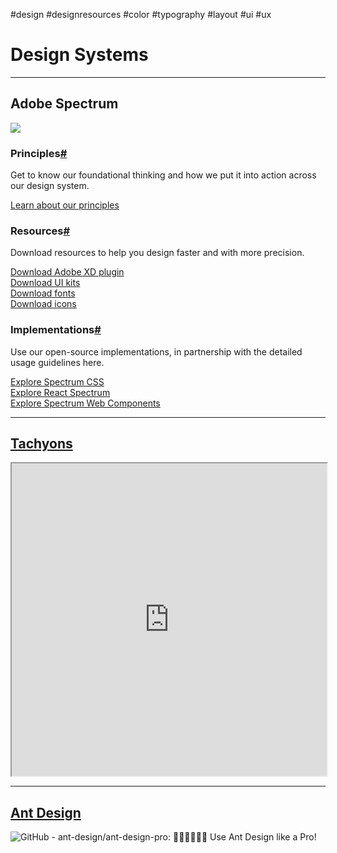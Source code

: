 #design #designresources  #color #typography #layout #ui #ux

# Design Systems
---

## Adobe Spectrum

![](https://spectrum.adobe.com/static/images1x/spectrum_illustration_mobile@2x_5mL2FTjYpSXylj1b9mI9bK_1611635069064.png)

### Principles[#](https://spectrum.adobe.com/#Principles)

Get to know our foundational thinking and how we put it into action across our design system.

[Learn about our principles](https://spectrum.adobe.com/page/principles/)

### Resources[#](https://spectrum.adobe.com/#Resources)

Download resources to help you design faster and with more precision.

[Download Adobe XD plugin](https://spectrum.adobe.com/page/spectrum-xd-plugin/)  
[Download UI kits](https://spectrum.adobe.com/page/ui-kits/)  
[Download fonts](https://spectrum.adobe.com/page/fonts/)  
[Download icons](https://spectrum.adobe.com/page/icons/)

### Implementations[#](https://spectrum.adobe.com/#Implementations)

Use our open-source implementations, in partnership with the detailed usage guidelines here.

[Explore Spectrum CSS](https://opensource.adobe.com/spectrum-css)  
[Explore React Spectrum](https://react-spectrum.adobe.com/)  
[Explore Spectrum Web Components](https://opensource.adobe.com/spectrum-web-components/)


---

## [Tachyons](https://tachyons.io/components/)
<iframe src="https://tachyons.io/components/" height="500" style="width:100%"></iframe>

---
## [Ant Design](https://ant.design/components/overview/)
![GitHub - ant-design/ant-design-pro: 👨🏻‍💻👩🏻‍💻 Use Ant Design like a  Pro!](https://user-images.githubusercontent.com/8186664/44953195-581e3d80-aec4-11e8-8dcb-54b9db38ec11.png)
